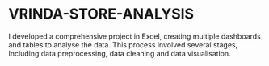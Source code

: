 # VRINDA-STORE-ANALYSIS
 I developed a comprehensive project in Excel, creating multiple dashboards and tables to analyse the data. This process involved several stages, Including data preprocessing, data cleaning and data visualisation.
